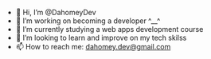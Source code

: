 - 👋 Hi, I’m @DahomeyDev
- 👀 I’m working on becoming a developer ^__^
- 🌱 I’m currently studying a web apps development course 
- 💞️ I’m looking to learn and improve on my tech skilss
- 📫 How to reach me: dahomey.dev@gmail.com

<!---
DahomeyDev/DahomeyDev is a ✨ special ✨ repository because its `README.md` (this file) appears on your GitHub profile.
You can click the Preview link to take a look at your changes.
--->
